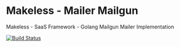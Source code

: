 # Makeless - Mailer Mailgun

Makeless - SaaS Framework - Golang Mailgun Mailer Implementation

[![Build Status](https://ci.loeffel.io/api/badges/makeless/makeless-go-mailer-mailgun/status.svg)](https://ci.loeffel.io/makeless/makeless-go-mailer-mailgun)
